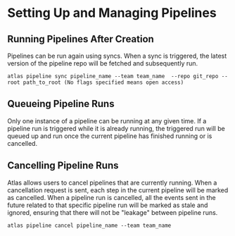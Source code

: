 # Setting Up and Managing Pipelines

## Running Pipelines After Creation

Pipelines can be run again using syncs. When a sync is triggered, the latest version of the pipeline repo will be fetched and subsequently run.

```
atlas pipeline sync pipeline_name --team team_name  --repo git_repo --root path_to_root (No flags specified means open access)
```

## Queueing Pipeline Runs

Only one instance of a pipeline can be running at any given time. If a pipeline run is triggered while it is already running, the triggered run will be queued up and run once the current pipeline has finished running or is cancelled.

## Cancelling Pipeline Runs

Atlas allows users to cancel pipelines that are currently running. When a cancellation request is sent, each step in the current pipeline will be marked as cancelled. When a pipeline run is cancelled, all the events sent in the future related to that specific pipeline run will be marked as stale and ignored, ensuring that there will not be "leakage" between pipeline runs.

```
atlas pipeline cancel pipeline_name --team team_name
```
